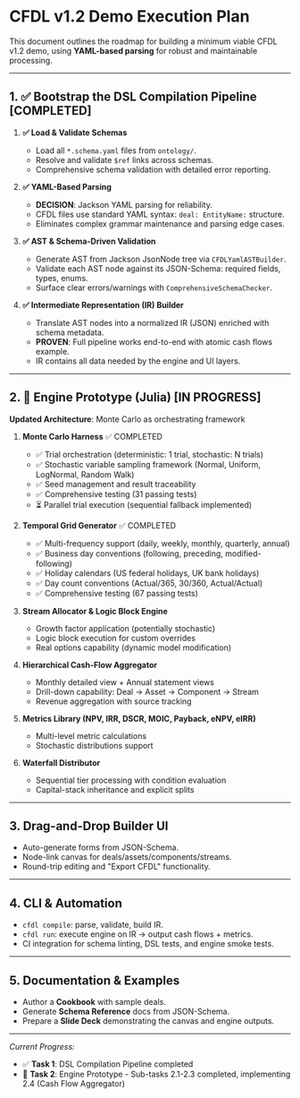 # CFDL v1.2 Demo Execution Plan

This document outlines the roadmap for building a minimum viable CFDL v1.2 demo, using **YAML-based parsing** for robust and maintainable processing.

---

## 1. ✅ Bootstrap the DSL Compilation Pipeline [COMPLETED]

1. **✅ Load & Validate Schemas**  
   - Load all `*.schema.yaml` files from `ontology/`.  
   - Resolve and validate `$ref` links across schemas.  
   - Comprehensive schema validation with detailed error reporting.

2. **✅ YAML-Based Parsing**  
   - **DECISION**: Jackson YAML parsing for reliability.
   - CFDL files use standard YAML syntax: `deal: EntityName:` structure.
   - Eliminates complex grammar maintenance and parsing edge cases.

3. **✅ AST & Schema-Driven Validation**  
   - Generate AST from Jackson JsonNode tree via `CFDLYamlASTBuilder`.  
   - Validate each AST node against its JSON-Schema: required fields, types, enums.  
   - Surface clear errors/warnings with `ComprehensiveSchemaChecker`.

4. **✅ Intermediate Representation (IR) Builder**  
   - Translate AST nodes into a normalized IR (JSON) enriched with schema metadata.  
   - **PROVEN**: Full pipeline works end-to-end with atomic cash flows example.
   - IR contains all data needed by the engine and UI layers.

---

## 2. 🔄 Engine Prototype (Julia) [IN PROGRESS]

**Updated Architecture**: Monte Carlo as orchestrating framework

1. **Monte Carlo Harness** ✅ COMPLETED  
   - ✅ Trial orchestration (deterministic: 1 trial, stochastic: N trials)
   - ✅ Stochastic variable sampling framework (Normal, Uniform, LogNormal, Random Walk)
   - ✅ Seed management and result traceability
   - ✅ Comprehensive testing (31 passing tests)
   - ⏳ Parallel trial execution (sequential fallback implemented)

2. **Temporal Grid Generator** ✅ COMPLETED  
   - ✅ Multi-frequency support (daily, weekly, monthly, quarterly, annual)
   - ✅ Business day conventions (following, preceding, modified-following)
   - ✅ Holiday calendars (US federal holidays, UK bank holidays)
   - ✅ Day count conventions (Actual/365, 30/360, Actual/Actual)
   - ✅ Comprehensive testing (67 passing tests)

3. **Stream Allocator & Logic Block Engine**  
   - Growth factor application (potentially stochastic)
   - Logic block execution for custom overrides
   - Real options capability (dynamic model modification)

4. **Hierarchical Cash-Flow Aggregator**  
   - Monthly detailed view + Annual statement views
   - Drill-down capability: Deal → Asset → Component → Stream
   - Revenue aggregation with source tracking

5. **Metrics Library (NPV, IRR, DSCR, MOIC, Payback, eNPV, eIRR)**  
   - Multi-level metric calculations
   - Stochastic distributions support

6. **Waterfall Distributor**  
   - Sequential tier processing with condition evaluation
   - Capital-stack inheritance and explicit splits

---

## 3. Drag-and-Drop Builder UI

- Auto-generate forms from JSON-Schema.  
- Node-link canvas for deals/assets/components/streams.  
- Round-trip editing and "Export CFDL" functionality.

---

## 4. CLI & Automation

- `cfdl compile`: parse, validate, build IR.  
- `cfdl run`: execute engine on IR → output cash flows + metrics.  
- CI integration for schema linting, DSL tests, and engine smoke tests.

---

## 5. Documentation & Examples

- Author a **Cookbook** with sample deals.  
- Generate **Schema Reference** docs from JSON-Schema.  
- Prepare a **Slide Deck** demonstrating the canvas and engine outputs.

---

*Current Progress:*  
- ✅ **Task 1**: DSL Compilation Pipeline completed
- 🔄 **Task 2**: Engine Prototype - Sub-tasks 2.1-2.3 completed, implementing 2.4 (Cash Flow Aggregator)
